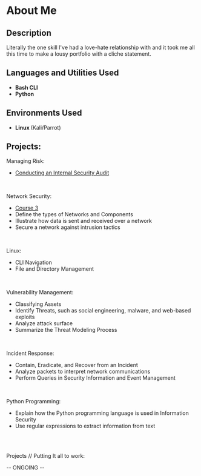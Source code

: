<h1> About Me </h1>

 ### 

<h2>Description</h2>
Literally the one skill I've had a love-hate relationship with and it took me all this time to make a lousy portfolio with a cliche statement. 
<br />


<h2>Languages and Utilities Used</h2>

- <b> Bash CLI </b> 
- <b> Python </b>

<h2><b> Environments Used </b></h2>

- <b> Linux </b> (Kali/Parrot)

<h2> Projects: </h2>

<p align="left">

 Managing Risk: <br/>
<!-- <img src=""/> -->
- [Conducting an Internal Security Audit](https://github.com/charliecash310/Course-2-Managing-Risks)
<br />

Network Security: <br/>
<!-- <img src=""/> -->
- [Course 3](https://github.com/charliecash310/Course-3---Network-Security)
- Define the types of Networks and Components
- Illustrate how data is sent and received over a network
- Secure a network against intrusion tactics
<br />

Linux: <br/>
<!-- <img src=""/> -->
- CLI Navigation
- File and Directory Management
<br />

Vulnerability Management:  <br/>
<!-- <img src=""/> -->
- Classifying Assets
- Identify Threats, such as social engineering, malware, and web-based exploits
- Analyze attack surface
- Summarize the Threat Modeling Process
<br />

Incident Response:  <br/>
<!-- <img src=""/> -->
- Contain, Eradicate, and Recover from an Incident
- Analyze packets to interpret network communications
- Perform Queries in Security Information and Event Management
<br />

Python Programming:  <br/>
<!-- <img src=""/> -->
- Explain how the Python programming language is used in Information Security
- Use regular expressions to extract information from text
<br />
<br />

Projects // Putting It all to work:  <br/>
<!-- <img src=""/> -->
-- ONGOING --



</p>

<!--
 ```diff
- text in red
+ text in green
! text in orange
# text in gray
@@ text in purple (and bold)@@
```
--!>
